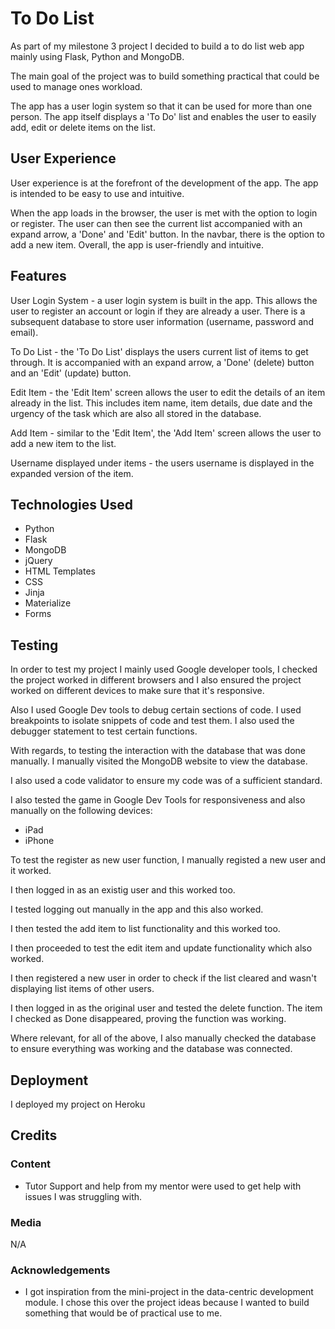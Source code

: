 # To Do List

As part of my milestone 3 project I decided to build a to do list web app mainly using Flask, Python and MongoDB.

The main goal of the project was to build something practical that could be used to manage ones workload.

The app has a user login system so that it can be used for more than one person. The app itself displays a 'To Do' list and enables the user to easily add, edit or delete items on the list.

## User Experience

User experience is at the forefront of the development of the app. The app is intended to be easy to use and intuitive.

When the app loads in the browser, the user is met with the option to login or register. The user can then see the current list accompanied with an expand arrow, a 'Done' and 'Edit' button. In the navbar, there is the option to add a new item. Overall, the app is user-friendly and intuitive.

## Features

User Login System - a user login system is built in the app. This allows the user to register an account or login if they are already a user. There is a subsequent  database to store user information (username, password and email).

To Do List - the 'To Do List' displays the users current list of items to get through. It is accompanied with an expand arrow, a 'Done' (delete) button and an 'Edit' (update) button.

Edit Item - the 'Edit Item' screen allows the user to edit the details of an item already in the list. This includes item name, item details, due date and the urgency of the task which are also all stored in the database.

Add Item - similar to the 'Edit Item', the 'Add Item' screen allows the user to add a new item to the list.

Username displayed under items - the users username is displayed in the expanded version of the item.

## Technologies Used

- Python
- Flask
- MongoDB
- jQuery
- HTML Templates
- CSS
- Jinja
- Materialize
- Forms

## Testing

In order to test my project I mainly used Google developer tools, I checked the project worked in different browsers and I also ensured the project worked on different devices to make sure that it's responsive.

Also I used Google Dev tools to debug certain sections of code. I used breakpoints to isolate snippets of code and test them. I also used the debugger statement to test certain functions.

With regards, to testing the interaction with the database that was done manually. I manually visited the MongoDB website to view the database.

I also used a code validator to ensure my code was of a sufficient standard.

I also tested the game in Google Dev Tools for responsiveness and also manually on the following devices:
- iPad
- iPhone

To test the register as new user function, I manually registed a new user and it worked.

I then logged in as an existig user and this worked too.

I tested logging out manually in the app and this also worked.

I then tested the add item to list functionality and this worked too.

I then proceeded to test the edit item and update functionality which also worked.

I then registered a new user in order to check if the list cleared and wasn't displaying list items of other users.

I then logged in as the original user and tested the delete function. The item I checked as Done disappeared, proving the function was working.

Where relevant, for all of the above, I also manually checked the database to ensure everything was working and the database was connected.

## Deployment

I deployed my project on Heroku

## Credits

### Content

- Tutor Support and help from my mentor were used to get help with issues I was struggling with.

### Media

N/A

### Acknowledgements

- I got inspiration from the mini-project in the data-centric development module. I chose this over the project ideas because I wanted to build something that would be of practical use to me.

